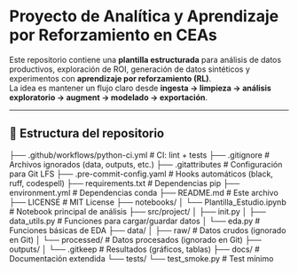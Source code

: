 # Proyecto de Analítica y Aprendizaje por Reforzamiento en CEAs

Este repositorio contiene una **plantilla estructurada** para análisis de datos productivos, exploración de ROI, generación de datos sintéticos y experimentos con **aprendizaje por reforzamiento (RL)**.  
La idea es mantener un flujo claro desde **ingesta → limpieza → análisis exploratorio → augment → modelado → exportación**.

---

## 📂 Estructura del repositorio

├── .github/workflows/python-ci.yml # CI: lint + tests
├── .gitignore # Archivos ignorados (data, outputs, etc.)
├── .gitattributes # Configuración para Git LFS
├── .pre-commit-config.yaml # Hooks automáticos (black, ruff, codespell)
├── requirements.txt # Dependencias pip
├── environment.yml # Dependencias conda
├── README.md # Este archivo
├── LICENSE # MIT License
├── notebooks/
│ └── Plantilla_Estudio.ipynb # Notebook principal de análisis
├── src/project/
│ ├── init.py
│ ├── data_utils.py # Funciones para cargar/guardar datos
│ └── eda.py # Funciones básicas de EDA
├── data/
│ ├── raw/ # Datos crudos (ignorado en Git)
│ └── processed/ # Datos procesados (ignorado en Git)
├── outputs/
│ └── .gitkeep # Resultados (gráficos, tablas)
├── docs/ # Documentación extendida
└── tests/
└── test_smoke.py # Test mínimo

